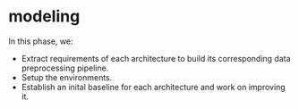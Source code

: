# modeling
In this phase, we:
- Extract requirements of each architecture to build its corresponding data preprocessing pipeline.
- Setup the environments.
- Establish an inital baseline for each architecture and work on improving it.
